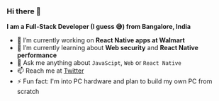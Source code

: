 ### Hi there 👋


**I am a Full-Stack Developer (I guess 😅) from Bangalore, India**

- 🔭 I’m currently working on **React Native apps at Walmart**
- 🌱 I’m currently learning about **Web security** and **React Native performance**
- 💬 Ask me anything about `JavaScipt`, `Web` or `React Native`
- 📫 Reach me at [Twitter](https://twitter.com/itsashis4u)
- :zap: Fun fact: I'm into PC hardware and plan to build my own PC from scratch
